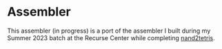 # Assembler

This assembler (in progress) is a port of the assembler I built during my Summer 2023 batch at the Recurse Center while completing [nand2tetris](https://github.com/zrottman/nand2tetris).
